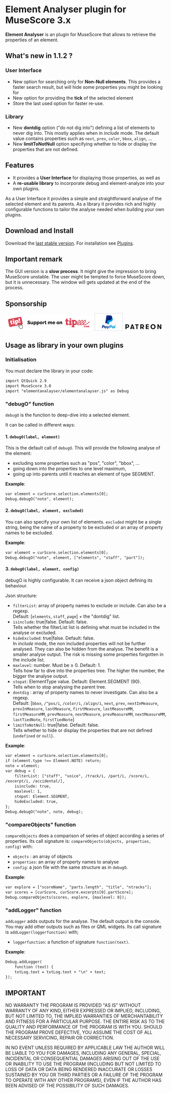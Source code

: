 
# Element Analyser plugin for MuseScore 3.x
**Element Analyser** is an plugin for MuseScore that allows to retrieve the properties of an element. 

## What's new in 1.1.2 ?
### User Interface
* New option for searching only for **Non-Null elements**. This provides a faster search result, but will hide some properties you might be looking for
* New option for providing the **tick** of the selected element
* Store the last used option for faster re-use.

### Library
* New **dontdig** option ("do not dig into") defining a list of elements to never dig into. This mostly applies when in _include_ mode. The default value contains properties such as `next`, `prev`, `color`, `bbox`, `align`, ...
* New **limitToNotNull** option specifying whether to hide or display the properties that are not defined.

## Features
* It provides a **User Interface** for displaying those properties, as well as
* A **re-usable library** to incorporate debug and element-analyze into your own plugins.

As a User Interface it provides a simple and straightforward analyse of the selected element and its parents.
As a library it provides  rich and highly configurable functions to tailor the analyse needed when building your own plugins.

## Download and Install ##
Download the [last stable version](https://github.com/lgvr123/musescore-elementanalyser/releases).
For installation see [Plugins](https://musescore.org/en/handbook/3/plugins).

## Important remark
The GUI version is a **slow process**. It might give the impression to bring MuseScore unstable. The user might be tempted to force MuseScore down, but it is unnecessary. The window will gets updated at the end of the process.

## Sponsorship ##
[<img src="/support/Button-Tipeee.png" alt="Support me on Tipee" height="50"/>](https://www.tipeee.com/parkingb) 
[<img src="/support/paypal.jpg" alt="Support me on Paypal" height="55"/>](https://www.paypal.me/LaurentvanRoy) 
[<img src="/support/patreon.png" alt="Support me on Patreon" height="25"/>](https://patreon.com/parkingb)

## Usage as library in your own plugins
### Initialisation
You must declare the library in your code:

    import QtQuick 2.9
    import MuseScore 3.0
    import "elementanalayser/elementanalayser.js" as Debug

### "debugO" function
`debugO` is the function to deep-dive into a selected element.

It can be called in different ways:
#### 1. `debugO(label, element)` 
This is the default call of `debugO`. This will provide the following analyse of the element: 
* excluding some properties such as "pos", "color", "bbox", ... 
* going down into the properties to one level maximum,
* going up into parents until it reaches an element of type SEGMENT.

**Example**:

    var element = curScore.selection.elements[0];
    Debug.debugO("note", element);

#### 2. `debugO(label, element, excluded)` 
You can also specify your own list of elements. `excluded` might be a single string, being the name of a property to be excluded or an array of property names to be excluded.  

**Example**:

    var element = curScore.selection.elements[0];
    Debug.debugO("note", element, ["elements", "staff", "part"]);

#### 3. `debugO(label, element, config)` 
debugO is highly configurable. It can receive a json object defining its behaviour.

Json structure:
* `filterList`: array of property names to exclude or include. Can also be a regexp. <br/>Default: [`elements`, `staff`, `page`] + the "dontdig" list.
* `isinclude`:  true|false. Default: false.<br/>Tells whether the filterList list is defining what must be included in the analyse or excluded.
* `hideExcluded`: true|false. Default: false.<br/>In *include* mode, the non included properties will not be further analysed. They can also be hidden from the analyse. The benefit is a smaller analyse output. The risk is missing some properties forgotten in the include list.
* `maxlevel`: number. Must be &ge; 0. Default: 1.<br/>Tells how far to dive into the properties tree. The higher the number, the bigger the analyse output.
* `stopat`: ElementType value. Default: Element.SEGMENT (90).<br/>Tells when to stop analysing the parent tree.
* `dontdig` : array of property names to never investigate. Can also be a regexp. <br/>Default: [`bbox`, `/^pos/i`, `/color/i`, `/align/i`, `next`, `prev`, `nextInMeasure`, `prevInMeasure`, `lastMeasure`, `firstMeasure`, `lastMeasureMM`, `firstMeasureMM`, `prevMeasure`, `nextMeasure`, `prevMeasureMM`, `nextMeasureMM`, `lastTiedNote`, `firstTiedNote`]
* `limitToNotNull`:  true|false. Default: false.<br/>Tells whether to hide or display the properties that are not defined (`undefined` or `null`).

**Example**:

    var element = curScore.selection.elements[0];
    if (element.type !== Element.NOTE) return;
    note = element;
    var debug = {
    	filterList: ["staff", "voice", /track/i, /part/i, /score/i, /excerpt/i, /accidental/],
    	isinclude: true,
    	maxlevel: 1,
    	stopat: Element.SEGMENT,
    	hideExcluded: true,
    };
    Debug.debugO("note", note, debug);

### "compareObjects" function
`compareObjects` does a comparison of series of object according a series of properties.
Its call signature is: `compareObjects(objects, properties, config)` with:
* `objects` : an array of objects
* `properties`: an array of property names to analyse
* `config`: a json file with the same structure as in `debugO`.

**Example**:

    var explore = ["scoreName", "parts.length", "title", "ntracks"];
    var scores = [curScore, curScore.excerpts[0].partScore];
    Debug.compareObjects(scores, explore, {maxlevel: 0});
   
   ### "addLogger" function
`addLogger` adds outputs for the analyse. The default output is the console. You may add other outputs such as files or QML widgets.
Its call signature is `addLogger(loggerfunction)` with; 
* `loggerfunction`: a function of signature `function(text)`.

**Example**:

    Debug.addLogger(
    	function (text) {
    	txtLog.text = txtLog.text + "\n" + text;
    });

## IMPORTANT
NO WARRANTY THE PROGRAM IS PROVIDED "AS IS" WITHOUT WARRANTY OF ANY KIND, EITHER EXPRESSED OR IMPLIED, INCLUDING, BUT NOT LIMITED TO, THE IMPLIED WARRANTIES OF MERCHANTABILITY AND FITNESS FOR A PARTICULAR PURPOSE. THE ENTIRE RISK AS TO THE QUALITY AND PERFORMANCE OF THE PROGRAM IS WITH YOU. SHOULD THE PROGRAM PROVE DEFECTIVE, YOU ASSUME THE COST OF ALL NECESSARY SERVICING, REPAIR OR CORRECTION.

IN NO EVENT UNLESS REQUIRED BY APPLICABLE LAW THE AUTHOR WILL BE LIABLE TO YOU FOR DAMAGES, INCLUDING ANY GENERAL, SPECIAL, INCIDENTAL OR CONSEQUENTIAL DAMAGES ARISING OUT OF THE USE OR INABILITY TO USE THE PROGRAM (INCLUDING BUT NOT LIMITED TO LOSS OF DATA OR DATA BEING RENDERED INACCURATE OR LOSSES SUSTAINED BY YOU OR THIRD PARTIES OR A FAILURE OF THE PROGRAM TO OPERATE WITH ANY OTHER PROGRAMS), EVEN IF THE AUTHOR HAS BEEN ADVISED OF THE POSSIBILITY OF SUCH DAMAGES.






